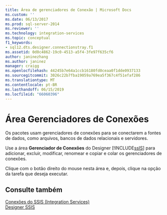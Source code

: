 ```yaml
---
title: Área de gerenciadores de Conexão | Microsoft Docs
ms.custom: ''
ms.date: 06/13/2017
ms.prod: sql-server-2014
ms.reviewer: ''
ms.technology: integration-services
ms.topic: conceptual
f1_keywords:
- sql12.dts.designer.connectionstray.f1
ms.assetid: 0d0c4862-19c0-4513-a5f4-3fe97f635cf6
author: janinezhang
ms.author: janinez
manager: craigg
ms.openlocfilehash: 44245b7e64a1ccb16180fd0ceaa0f1dde0937133
ms.sourcegitcommit: 3026c22b7fba19059a769ea5f367c4f51efaf286
ms.translationtype: MT
ms.contentlocale: pt-BR
ms.lasthandoff: 06/15/2019
ms.locfileid: "66060396"
---
```

# <a name="connection-managers-area"></a>Área Gerenciadores de Conexões
  Os pacotes usam gerenciadores de conexões para se conectarem a fontes de dados, como arquivos, bancos de dados relacionais e servidores.  
  
 Use a área **Gerenciador de Conexões** do Designer [!INCLUDE[ssIS](../includes/ssis-md.md)] para adicionar, excluir, modificar, renomear e copiar e colar os gerenciadores de conexões.  
  
 Clique com o botão direito do mouse nesta área e, depois, clique na opção da tarefa que deseja executar.  
  
## <a name="see-also"></a>Consulte também  
 [Conexões do SSIS &#40;Integration Services&#41;](connection-manager/integration-services-ssis-connections.md)   
 [Designer SSIS](ssis-designer.md)  
  
  
